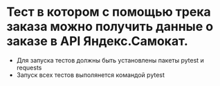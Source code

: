 ﻿# Тест в котором с помощью трека заказа можно получить данные о заказе в API Яндекс.Самокат.
- Для запуска тестов должны быть установлены пакеты pytest и requests
- Запуск всех тестов выполянется командой pytest
